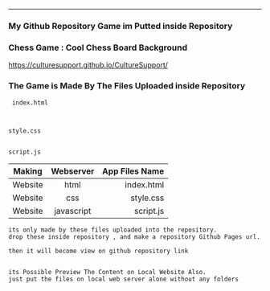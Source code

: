 

----------

### My Github Repository Game im Putted inside Repository

### Chess Game : Cool Chess Board Background

https://culturesupport.github.io/CultureSupport/





### The Game is Made By The Files Uploaded inside Repository 

```
 index.html 
 
 
 ```

```
style.css 

```

```

script.js

```





| Making      | Webserver      | App Files Name  |
| ------------- |:-------------:| -----:|
|  Website      | html | index.html |
|  Website     | css     | style.css  |
| Website | javascript    |  script.js |



```
its only made by these files uploaded into the repository. 
drop these inside repository , and make a repository Github Pages url. 

then it will become view on github repository link 

```

```

its Possible Preview The Content on Local Website Also. 
just put the files on local web server alone without any folders

```

